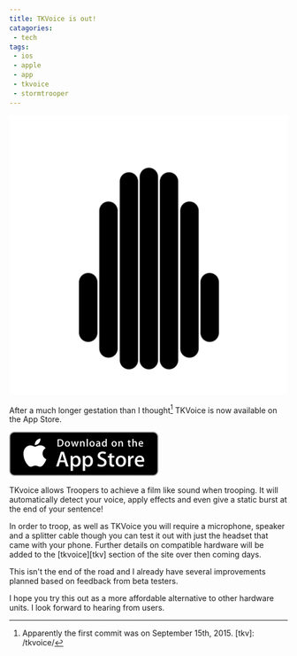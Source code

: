 ```yaml
---
title: TKVoice is out!
catagories:
 - tech
tags:
 - ios
 - apple
 - app
 - tkvoice
 - stormtrooper
---
```


<img class="tkvoiceicon center-block" src="/images/tkvoice/tkvoicelogo.svg" alt="TKVoice logo"/>

After a much longer gestation than I thought[^1] TKVoice is now available on the App Store.

<a href="https://geo.itunes.apple.com/gb/app/tkvoice/id1079598806?mt=8&at=1000l88V&ct=website"><img class="center" src="/images/tkvoice/appstorebadge.svg" alt="Download on the App Store" /></a>

TKvoice allows Troopers to achieve a film like sound when trooping.  It will automatically detect your voice, apply effects and even give a static burst at the end of your sentence!

In order to troop, as well as TKVoice you will require a microphone, speaker and a splitter cable though you can test it out with just the headset that came with your phone.  Further details on compatible hardware will be added to the [tkvoice][tkv] section of the site over then coming days.

This isn't the end of the road and I already have several improvements planned based on feedback from beta testers.

I hope you try this out as a more affordable alternative to other hardware units.  I look forward to hearing from users.

[^1]: Apparently the first commit was on September 15th, 2015.
[tkv]: /tkvoice/
